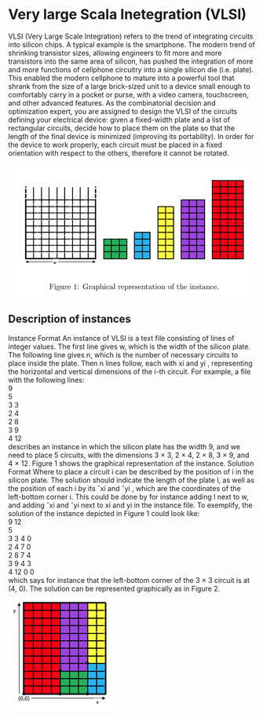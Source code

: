 # Very large Scala Inetegration (VLSI)

VLSI (Very Large Scale Integration) refers to the trend of integrating circuits into silicon chips.
A typical example is the smartphone. The modern trend of shrinking transistor sizes, allowing engineers to fit more and more transistors into the same area of silicon, has pushed the integration of more and more functions of cellphone circuitry into a single silicon die (i.e. plate). 
This enabled the modern cellphone to mature into a powerful tool that shrank from the size of a large brick-sized unit to a device small enough to comfortably carry in a pocket or purse, with a video camera, touchscreen, and other advanced features. 
As the combinatorial decision and optimization expert, you are assigned to design the VLSI of the circuits defining your electrical device: given a fixed-width plate and a list of rectangular circuits, decide how to place them on the plate so that the length of the final device is minimized (improving its portability).
In order for the device to work properly, each circuit must be placed in a fixed orientation with respect to the others, therefore it cannot be rotated.
  
![Graphical representation of the instance.](img/instance_representation.png)  

## Description of instances
Instance Format An instance of VLSI is a text file consisting of lines of
integer values. The first line gives w, which is the width of the silicon plate.
The following line gives n, which is the number of necessary circuits to place
inside the plate. Then n lines follow, each with xi and yi
, representing the
horizontal and vertical dimensions of the i-th circuit. For example, a file
with the following lines:  
9  
5  
3 3  
2 4  
2 8  
3 9  
4 12  
describes an instance in which the silicon plate has the width 9, and we need
to place 5 circuits, with the dimensions 3 × 3, 2 × 4, 2 × 8, 3 × 9, and 4 × 12.
Figure 1 shows the graphical representation of the instance.
Solution Format Where to place a circuit i can be described by the
position of i in the silicon plate. The solution should indicate the length of
the plate l, as well as the position of each i by its ˆxi and ˆyi
, which are the coordinates of the left-bottom corner i. This could be done by for instance
adding l next to w, and adding ˆxi and ˆyi next to xi and yi
in the instance
file. To exemplify, the solution of the instance depicted in Figure 1 could
look like:  
9 12  
5  
3 3 4 0  
2 4 7 0  
2 8 7 4  
3 9 4 3  
4 12 0 0  
which says for instance that the left-bottom corner of the 3 × 3 circuit is at
(4, 0). The solution can be represented graphically as in Figure 2.   
![Graphical representation of the solution](img/solution_representation.png)
